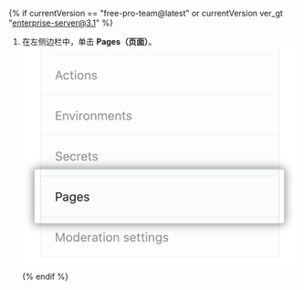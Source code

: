 {% if currentVersion == "free-pro-team@latest" or currentVersion ver_gt "enterprise-server@3.1" %}
1. 在左侧边栏中，单击 **Pages（页面）**。 ![左侧边栏中的页面选项卡](/assets/images/help/pages/pages-tab.png)
{% endif %}

